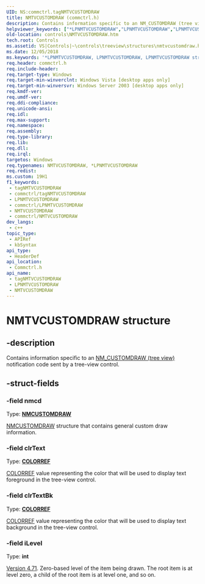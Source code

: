 ```yaml
---
UID: NS:commctrl.tagNMTVCUSTOMDRAW
title: NMTVCUSTOMDRAW (commctrl.h)
description: Contains information specific to an NM_CUSTOMDRAW (tree view) notification code sent by a tree-view control.
helpviewer_keywords: ["*LPNMTVCUSTOMDRAW","LPNMTVCUSTOMDRAW","LPNMTVCUSTOMDRAW structure pointer [Windows Controls]","NMTVCUSTOMDRAW","NMTVCUSTOMDRAW structure [Windows Controls]","_win32_NMTVCUSTOMDRAW","_win32_NMTVCUSTOMDRAW_cpp","commctrl/LPNMTVCUSTOMDRAW","commctrl/NMTVCUSTOMDRAW","controls.NMTVCUSTOMDRAW","controls._win32_NMTVCUSTOMDRAW"]
old-location: controls\NMTVCUSTOMDRAW.htm
tech.root: Controls
ms.assetid: VS|Controls|~\controls\treeview\structures\nmtvcustomdraw.htm
ms.date: 12/05/2018
ms.keywords: '*LPNMTVCUSTOMDRAW, LPNMTVCUSTOMDRAW, LPNMTVCUSTOMDRAW structure pointer [Windows Controls], NMTVCUSTOMDRAW, NMTVCUSTOMDRAW structure [Windows Controls], _win32_NMTVCUSTOMDRAW, _win32_NMTVCUSTOMDRAW_cpp, commctrl/LPNMTVCUSTOMDRAW, commctrl/NMTVCUSTOMDRAW, controls.NMTVCUSTOMDRAW, controls._win32_NMTVCUSTOMDRAW'
req.header: commctrl.h
req.include-header: 
req.target-type: Windows
req.target-min-winverclnt: Windows Vista [desktop apps only]
req.target-min-winversvr: Windows Server 2003 [desktop apps only]
req.kmdf-ver: 
req.umdf-ver: 
req.ddi-compliance: 
req.unicode-ansi: 
req.idl: 
req.max-support: 
req.namespace: 
req.assembly: 
req.type-library: 
req.lib: 
req.dll: 
req.irql: 
targetos: Windows
req.typenames: NMTVCUSTOMDRAW, *LPNMTVCUSTOMDRAW
req.redist: 
ms.custom: 19H1
f1_keywords:
 - tagNMTVCUSTOMDRAW
 - commctrl/tagNMTVCUSTOMDRAW
 - LPNMTVCUSTOMDRAW
 - commctrl/LPNMTVCUSTOMDRAW
 - NMTVCUSTOMDRAW
 - commctrl/NMTVCUSTOMDRAW
dev_langs:
 - c++
topic_type:
 - APIRef
 - kbSyntax
api_type:
 - HeaderDef
api_location:
 - Commctrl.h
api_name:
 - tagNMTVCUSTOMDRAW
 - LPNMTVCUSTOMDRAW
 - NMTVCUSTOMDRAW
---
```


# NMTVCUSTOMDRAW structure


## -description

Contains information specific to an <a href="/windows/desktop/Controls/nm-customdraw-tree-view">NM_CUSTOMDRAW (tree view)</a> notification code sent by a tree-view control.

## -struct-fields

### -field nmcd

Type: <b><a href="/windows/win32/api/commctrl/ns-commctrl-nmcustomdraw">NMCUSTOMDRAW</a></b>


<a href="/windows/win32/api/commctrl/ns-commctrl-nmcustomdraw">NMCUSTOMDRAW</a> structure that contains general custom draw information.

### -field clrText

Type: <b><a href="/windows/desktop/WinProg/windows-data-types">COLORREF</a></b>


<a href="/windows/desktop/gdi/colorref">COLORREF</a> value representing the color that will be used to display text foreground in the tree-view control.

### -field clrTextBk

Type: <b><a href="/windows/desktop/WinProg/windows-data-types">COLORREF</a></b>


<a href="/windows/desktop/gdi/colorref">COLORREF</a> value representing the color that will be used to display text background in the tree-view control.

### -field iLevel

Type: <b>int</b>


<a href="/windows/desktop/Controls/common-control-versions">Version 4.71</a>. Zero-based level of the item being drawn. The root item is at level zero, a child of the root item is at level one, and so on.

